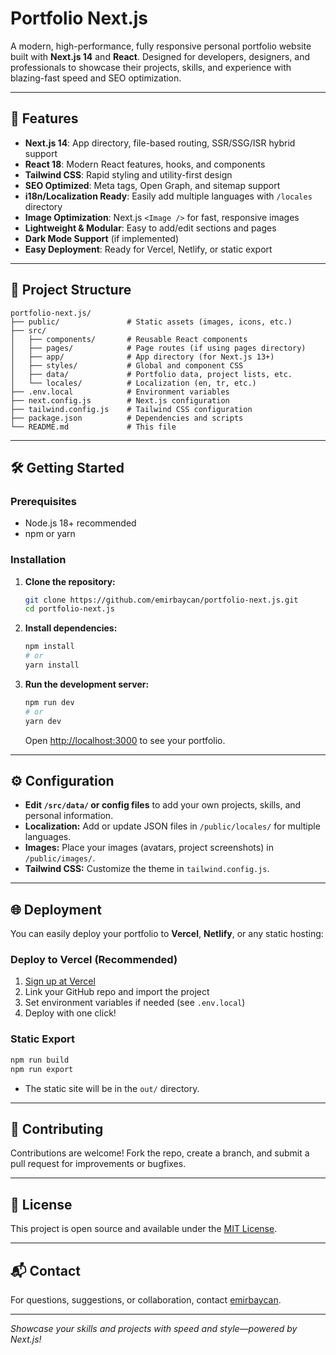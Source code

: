 # Portfolio Next.js

A modern, high-performance, fully responsive personal portfolio website built with **Next.js 14** and **React**.
Designed for developers, designers, and professionals to showcase their projects, skills, and experience with blazing-fast speed and SEO optimization.

---

## 🚀 Features

* **Next.js 14**: App directory, file-based routing, SSR/SSG/ISR hybrid support
* **React 18**: Modern React features, hooks, and components
* **Tailwind CSS**: Rapid styling and utility-first design
* **SEO Optimized**: Meta tags, Open Graph, and sitemap support
* **i18n/Localization Ready**: Easily add multiple languages with `/locales` directory
* **Image Optimization**: Next.js `<Image />` for fast, responsive images
* **Lightweight & Modular**: Easy to add/edit sections and pages
* **Dark Mode Support** (if implemented)
* **Easy Deployment**: Ready for Vercel, Netlify, or static export

---

## 📁 Project Structure

```
portfolio-next.js/
├── public/               # Static assets (images, icons, etc.)
├── src/
│   ├── components/       # Reusable React components
│   ├── pages/            # Page routes (if using pages directory)
│   ├── app/              # App directory (for Next.js 13+)
│   ├── styles/           # Global and component CSS
│   ├── data/             # Portfolio data, project lists, etc.
│   └── locales/          # Localization (en, tr, etc.)
├── .env.local            # Environment variables
├── next.config.js        # Next.js configuration
├── tailwind.config.js    # Tailwind CSS configuration
├── package.json          # Dependencies and scripts
└── README.md             # This file
```

---

## 🛠️ Getting Started

### Prerequisites

* Node.js 18+ recommended
* npm or yarn

### Installation

1. **Clone the repository:**

   ```bash
   git clone https://github.com/emirbaycan/portfolio-next.js.git
   cd portfolio-next.js
   ```

2. **Install dependencies:**

   ```bash
   npm install
   # or
   yarn install
   ```

3. **Run the development server:**

   ```bash
   npm run dev
   # or
   yarn dev
   ```

   Open [http://localhost:3000](http://localhost:3000) to see your portfolio.

---

## ⚙️ Configuration

* **Edit `/src/data/` or config files** to add your own projects, skills, and personal information.
* **Localization:** Add or update JSON files in `/public/locales/` for multiple languages.
* **Images:** Place your images (avatars, project screenshots) in `/public/images/`.
* **Tailwind CSS:** Customize the theme in `tailwind.config.js`.

---

## 🌐 Deployment

You can easily deploy your portfolio to **Vercel**, **Netlify**, or any static hosting:

### Deploy to Vercel (Recommended)

1. [Sign up at Vercel](https://vercel.com/)
2. Link your GitHub repo and import the project
3. Set environment variables if needed (see `.env.local`)
4. Deploy with one click!

### Static Export

```bash
npm run build
npm run export
```

* The static site will be in the `out/` directory.

---

## 🤝 Contributing

Contributions are welcome!
Fork the repo, create a branch, and submit a pull request for improvements or bugfixes.

---

## 📄 License

This project is open source and available under the [MIT License](LICENSE).

---

## 📬 Contact

For questions, suggestions, or collaboration, contact [emirbaycan](https://github.com/emirbaycan).

---

*Showcase your skills and projects with speed and style—powered by Next.js!*
